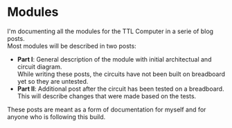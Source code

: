 # Modules

I'm documenting all the modules for the TTL Computer in a serie of blog posts.  
Most modules will be described in two posts:

- **Part I**: General description of the module with initial architectual and circuit diagram.  
While writing these posts, the circuits have not been built on breadboard yet so they are untested.
- **Part II**: Additional post after the circuit has been tested on a breadboard.  
This will describe changes that were made based on the tests.

These posts are meant as a form of documentation for myself and for anyone who is following this build.